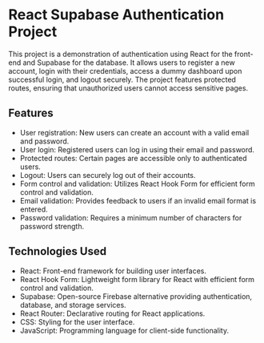 # React Supabase Authentication Project

This project is a demonstration of authentication using React for the front-end and Supabase for the database. It allows users to register a new account, login with their credentials, access a dummy dashboard upon successful login, and logout securely. The project features protected routes, ensuring that unauthorized users cannot access sensitive pages.

## Features

- User registration: New users can create an account with a valid email and password.
- User login: Registered users can log in using their email and password.
- Protected routes: Certain pages are accessible only to authenticated users.
- Logout: Users can securely log out of their accounts.
- Form control and validation: Utilizes React Hook Form for efficient form control and validation.
- Email validation: Provides feedback to users if an invalid email format is entered.
- Password validation: Requires a minimum number of characters for password strength.

## Technologies Used

- React: Front-end framework for building user interfaces.
- React Hook Form: Lightweight form library for React with efficient form control and validation.
- Supabase: Open-source Firebase alternative providing authentication, database, and storage services.
- React Router: Declarative routing for React applications.
- CSS: Styling for the user interface.
- JavaScript: Programming language for client-side functionality.

